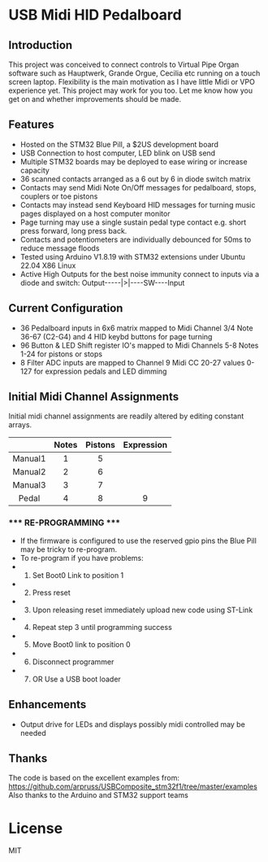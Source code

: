 # USB Midi HID Pedalboard

## Introduction
This project was conceived to connect controls to Virtual Pipe Organ software such as Hauptwerk, Grande Orgue, Cecilia etc running on a touch screen laptop. Flexibility is the main motivation as I have little Midi or VPO experience yet. This project may work for you too. Let me know how you get on and whether improvements should be made.

## Features
- Hosted on the STM32 Blue Pill, a $2US development board
- USB Connection to host computer, LED blink on USB send
- Multiple STM32 boards may be deployed to ease wiring or increase capacity
- 36 scanned contacts arranged as a 6 out by 6 in diode switch matrix
- Contacts may send Midi Note On/Off messages for pedalboard, stops, couplers or toe pistons
- Contacts may instead send Keyboard HID messages for turning music pages displayed on a host computer monitor
- Page turning may use a single sustain pedal type contact e.g. short press forward, long press back.
- Contacts and potentiometers are individually debounced for 50ms to reduce message floods
- Tested using Arduino V1.8.19 with STM32 extensions under Ubuntu 22.04 X86 Linux
- Active High Outputs for the best noise immunity connect to inputs via a diode and switch: 
     Output-----|>|----SW----Input
## Current Configuration
- 36 Pedalboard inputs in 6x6 matrix mapped to Midi Channel 3/4 Note 36-67 (C2-G4) and 4 HID keybd buttons for page turning
- 96 Button & LED Shift register IO's mapped to Midi Channels 5-8 Notes 1-24 for pistons or stops
-  8 Filter ADC inputs are mapped to Channel 9 Midi CC 20-27 values 0-127 for expression pedals and LED dimming

## Initial Midi Channel Assignments

Initial midi channel assignments are readily altered by editing constant arrays.

|         |Notes|Pistons|Expression|
| :---:   |:---:| :---: |  :---:   |
| Manual1 |  1  |   5   |          |
| Manual2 |  2  |   6   |          |
| Manual3 |  3  |   7   |          |
| Pedal   |  4  |   8   |     9    |

### *** RE-PROGRAMMING ***
 * If the firmware is configured to use the reserved gpio pins the Blue Pill may be tricky to re-program.
 * To re-program if you have problems:
 * 1. Set Boot0 Link to position 1
 * 2. Press reset
 * 3. Upon releasing reset immediately upload new code using ST-Link
 * 4. Repeat step 3 until programming success
 * 5. Move Boot0 link to position 0
 * 6. Disconnect programmer
 * 7. OR Use a USB boot loader
## Enhancements
- Output drive for LEDs and displays possibly midi controlled may be needed
 ## Thanks
The code is based on the excellent examples from: https://github.com/arpruss/USBComposite_stm32f1/tree/master/examples
Also thanks to the Arduino and STM32 support teams
# License
MIT
